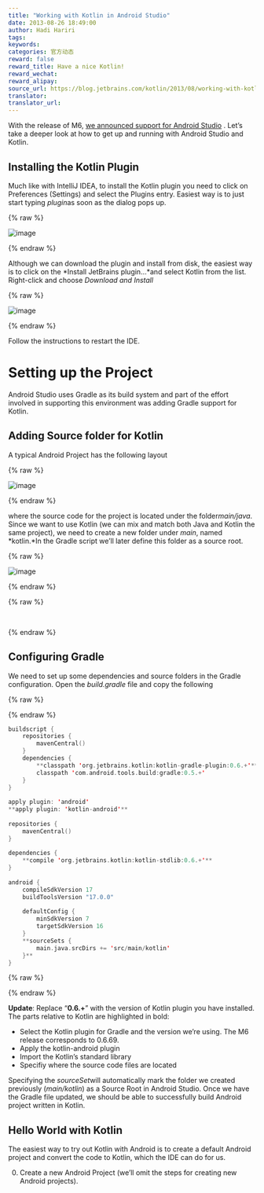 ```yaml
---
title: "Working with Kotlin in Android Studio"
date: 2013-08-26 18:49:00
author: Hadi Hariri
tags:
keywords:
categories: 官方动态
reward: false
reward_title: Have a nice Kotlin!
reward_wechat:
reward_alipay:
source_url: https://blog.jetbrains.com/kotlin/2013/08/working-with-kotlin-in-android-studio/
translator:
translator_url:
---
```


With the release of M6, [we announced support for Android Studio](http://blog.jetbrains.com/kotlin/?p=1155) . Let’s take a deeper look at how to get up and running with Android Studio and Kotlin.<span id="more-1234"></span>
## Installing the Kotlin Plugin

Much like with IntelliJ IDEA, to install the Kotlin plugin you need to click on Preferences (Settings) and select the Plugins entry. Easiest way is to just start typing *plugin*as soon as the dialog pops up.

{% raw %}
<p><img alt="image" border="0" data-recalc-dims="1" src="https://i0.wp.com/blog.jetbrains.com/kotlin/files/2013/08/image5.png?resize=640%2C441&amp;ssl=1" style="padding-top: 0px;padding-left: 0px;padding-right: 0px;border-width: 0px"/></p>
{% endraw %}

Although we can download the plugin and install from disk, the easiest way is to click on the *Install JetBrains plugin…*and select Kotlin from the list. Right-click and choose *Download and Install*

{% raw %}
<p><img alt="image" border="0" data-recalc-dims="1" src="https://i0.wp.com/blog.jetbrains.com/kotlin/files/2013/08/image6.png?resize=640%2C524&amp;ssl=1" style="padding-top: 0px;padding-left: 0px;padding-right: 0px;border-width: 0px"/></p>
{% endraw %}

Follow the instructions to restart the IDE.
# Setting up the Project

Android Studio uses Gradle as its build system and part of the effort involved in supporting this environment was adding Gradle support for Kotlin.
## Adding Source folder for Kotlin

A typical Android Project has the following layout

{% raw %}
<p><img alt="image" border="0" data-recalc-dims="1" src="https://i1.wp.com/blog.jetbrains.com/kotlin/files/2013/08/image7.png?resize=476%2C480&amp;ssl=1" style="padding-top: 0px;padding-left: 0px;margin: 0px;padding-right: 0px;border-width: 0px"/></p>
{% endraw %}

where the source code for the project is located under the folder*main/java*. Since we want to use Kotlin (we can mix and match both Java and Kotlin the same project), we need to create a new folder under *main*, named *kotlin.*In the Gradle script we’ll later define this folder as a source root.

{% raw %}
<p><img alt="image" border="0" data-recalc-dims="1" src="https://i1.wp.com/blog.jetbrains.com/kotlin/files/2013/08/image8.png?resize=279%2C170&amp;ssl=1" style="padding-top: 0px;padding-left: 0px;padding-right: 0px;border-width: 0px"/></p>
{% endraw %}


{% raw %}
<p> </p>
{% endraw %}

## Configuring Gradle

We need to set up some dependencies and source folders in the Gradle configuration. Open the *build.gradle* file and copy the following

{% raw %}
<p></p>
{% endraw %}

```kotlin
buildscript {
    repositories {
        mavenCentral()
    }
    dependencies {
        **classpath 'org.jetbrains.kotlin:kotlin-gradle-plugin:0.6.+'**
        classpath 'com.android.tools.build:gradle:0.5.+'
    }
}
 
apply plugin: 'android'
**apply plugin: 'kotlin-android'**
 
repositories {
    mavenCentral()
}
 
dependencies {
    **compile 'org.jetbrains.kotlin:kotlin-stdlib:0.6.+'**
}
 
android {
    compileSdkVersion 17
    buildToolsVersion "17.0.0"
 
    defaultConfig {
        minSdkVersion 7
        targetSdkVersion 16
    }
    **sourceSets {
        main.java.srcDirs += 'src/main/kotlin'
    }**
}
```

{% raw %}
<p></p>
{% endraw %}

**Update**: Replace “**0.6.+**” with the version of Kotlin plugin you have installed.
The parts relative to Kotlin are highlighted in bold:

* Select the Kotlin plugin for Gradle and the version we’re using. The M6 release corresponds to 0.6.69.
* Apply the kotlin-android plugin
* Import the Kotlin’s standard library
* Specifiy where the source code files are located

Specifying the *sourceSet*will automatically mark the folder we created previously (*main/kotlin*) as a Source Root in Android Studio.
Once we have the Gradle file updated, we should be able to successfully build Android project written in Kotlin.
## Hello World with Kotlin

The easiest way to try out Kotlin with Android is to create a default Android project and convert the code to Kotlin, which the IDE can do for us.

0. Create a new Android Project (we’ll omit the steps for creating new Android projects).

